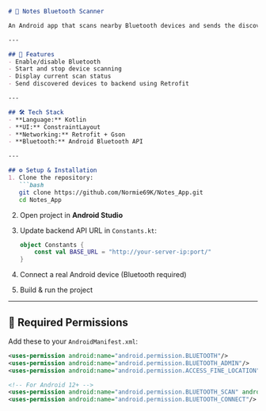 ````markdown
# 📡 Notes Bluetooth Scanner

An Android app that scans nearby Bluetooth devices and sends the discovered list to a backend server.

---

## 🚀 Features
- Enable/disable Bluetooth  
- Start and stop device scanning  
- Display current scan status  
- Send discovered devices to backend using Retrofit  

---

## 🛠 Tech Stack
- **Language:** Kotlin  
- **UI:** ConstraintLayout  
- **Networking:** Retrofit + Gson  
- **Bluetooth:** Android Bluetooth API  

---

## ⚙️ Setup & Installation
1. Clone the repository:
   ```bash
   git clone https://github.com/Normie69K/Notes_App.git
   cd Notes_App
````

2. Open project in **Android Studio**
3. Update backend API URL in `Constants.kt`:

   ```kotlin
   object Constants {
       const val BASE_URL = "http://your-server-ip:port/"
   }
   ```
4. Connect a real Android device (Bluetooth required)
5. Build & run the project

---

## 🔑 Required Permissions

Add these to your `AndroidManifest.xml`:

```xml
<uses-permission android:name="android.permission.BLUETOOTH"/>
<uses-permission android:name="android.permission.BLUETOOTH_ADMIN"/>
<uses-permission android:name="android.permission.ACCESS_FINE_LOCATION"/>

<!-- For Android 12+ -->
<uses-permission android:name="android.permission.BLUETOOTH_SCAN" android:usesPermissionFlags="neverForLocation"/>
<uses-permission android:name="android.permission.BLUETOOTH_CONNECT"/>
```

